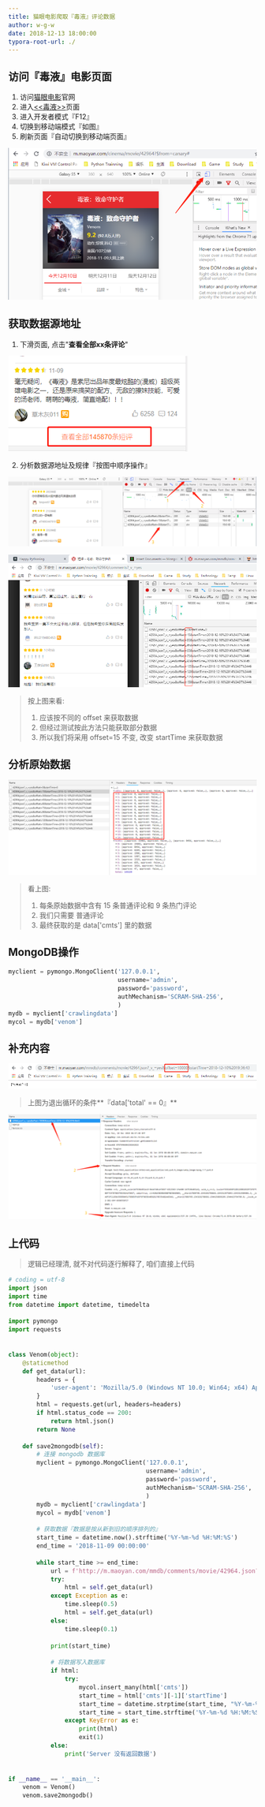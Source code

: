 ```yaml
---
title: 猫眼电影爬取『毒液』评论数据
author: w-g-w
date: 2018-12-13 18:00:00
typora-root-url: ./
---
```

## 访问『毒液』电影页面
1. 访问[猫眼电影](http://www.maoyan.com/)官网 
2. 进入[<<毒液>>](https://maoyan.com/films/42964)页面 
3. 进入开发者模式『F12』
4. 切换到移动端模式『如图』
5. 刷新页面『自动切换到移动端页面』

![](/images/开发者模式.png)



##  获取数据源地址

1. 下滑页面, 点击"**查看全部xx条评论**"

![](/images/查看全部评论.png)



2. 分析数据源地址及规律『按图中顺序操作』

![](/images/查看获取的源地址.png)



![](/images/查找请求数据的url.png)



>按上图来看:
>1. 应该按不同的 offset 来获取数据
>2. 但经过测试按此方法只能获取部分数据
>3. 所以我们将采用 offset=15 不变, 改变 startTime 来获取数据



## 分析原始数据

![](/images/数据结构.png)

> 看上图:
> 1. 每条原始数据中含有 15 条普通评论和 9 条热门评论
> 2. 我们只需要 普通评论
> 3. 最终获取的是 data['cmts'] 里的数据



##  MongoDB操作

```python
myclient = pymongo.MongoClient('127.0.0.1',
​                               username='admin',
​                               password='password',
​                               authMechanism='SCRAM-SHA-256',
​                               )
mydb = myclient['crawlingdata']
mycol = mydb['venom']
```





## 补充内容

![](/images/退出循环的条件.png)

> 上图为退出循环的条件**『data['total' == 0』**



![](/images/查找浏览器使用的User-Agent.png)

## 上代码

> 逻辑已经理清, 就不对代码逐行解释了,  咱们直接上代码

```python
# coding = utf-8
import json
import time
from datetime import datetime, timedelta

import pymongo
import requests


class Venom(object):
    @staticmethod
    def get_data(url):
        headers = {
            'user-agent': 'Mozilla/5.0 (Windows NT 10.0; Win64; x64) AppleWebKit/537.36 (KHTML, like Gecko) Chrome/71.0.3578.80 Safari/537.36',
        }
        html = requests.get(url, headers=headers)
        if html.status_code == 200:
            return html.json()
        return None

    def save2mongodb(self):
        # 连接 mongodb 数据库
        myclient = pymongo.MongoClient('127.0.0.1',
                                       username='admin',
                                       password='password',
                                       authMechanism='SCRAM-SHA-256',
                                       )
        mydb = myclient['crawlingdata']
        mycol = mydb['venom']

        # 获取数据『数据是按从新到旧的顺序排列的』
        start_time = datetime.now().strftime('%Y-%m-%d %H:%M:%S')
        end_time = '2018-11-09 00:00:00'

        while start_time >= end_time:
            url = f'http://m.maoyan.com/mmdb/comments/movie/42964.json?_v_=yes&offset=15&startTime={start_time}'
            try:
                html = self.get_data(url)
            except Exception as e:
                time.sleep(0.5)
                html = self.get_data(url)
            else:
                time.sleep(0.1)

            print(start_time)

            # 将数据写入数据库
            if html:
                try:
                    mycol.insert_many(html['cmts'])
                    start_time = html['cmts'][-1]['startTime']
                    start_time = datetime.strptime(start_time, "%Y-%m-%d %H:%M:%S") + timedelta(seconds=-1)
                    start_time = start_time.strftime('%Y-%m-%d %H:%M:%S')
                except KeyError as e:
                    print(html)
                    exit(1)
            else:
                print('Server 没有返回数据')


if __name__ == '__main__':
    venom = Venom()
    venom.save2mongodb()

```

